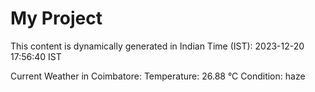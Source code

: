 # My Project

This content is dynamically generated in Indian Time (IST): 2023-12-20 17:56:40 IST

Current Weather in Coimbatore:
Temperature: 26.88 °C
Condition: haze
